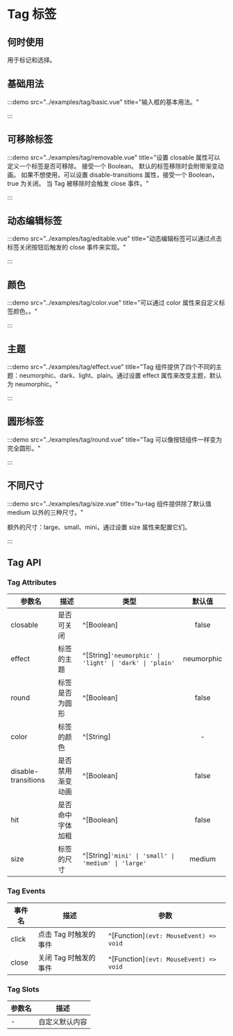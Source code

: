 # Tag 标签

## 何时使用

用于标记和选择。

## 基础用法

:::demo src="../examples/tag/basic.vue" title="输入框的基本用法。"

:::

## 可移除标签

:::demo src="../examples/tag/removable.vue" title="设置 closable 属性可以定义一个标签是否可移除。 接受一个 Boolean。 默认的标签移除时会附带渐变动画。 如果不想使用，可以设置 disable-transitions 属性，接受一个 Boolean，true 为关闭。 当 Tag 被移除时会触发 close 事件。"

:::

## 动态编辑标签

:::demo src="../examples/tag/editable.vue" title="动态编辑标签可以通过点击标签关闭按钮后触发的 close 事件来实现。"

:::

## 颜色

:::demo src="../examples/tag/color.vue" title="可以通过 color 属性来自定义标签颜色。。"

:::

## 主题

:::demo src="../examples/tag/effect.vue" title="Tag 组件提供了四个不同的主题：neumorphic、dark、light、plain。通过设置 effect 属性来改变主题，默认为 neumorphic。"

:::

## 圆形标签

:::demo src="../examples/tag/round.vue" title="Tag 可以像按钮组件一样变为完全圆形。"

:::

## 不同尺寸

:::demo src="../examples/tag/size.vue" title="tu-tag 组件提供除了默认值 medium 以外的三种尺寸。"

额外的尺寸：large、small、mini，通过设置 size 属性来配置它们。

:::

## Tag API

### Tag Attributes

| 参数名 | 描述 | 类型 | 默认值 |
| ------ | ---- | ---- | :----: |
| closable | 是否可关闭 | ^[Boolean] | false |
| effect | 标签的主题 | ^[String]`'neumorphic' \| 'light' \| 'dark' \| 'plain'` | neumorphic |
| round | 标签是否为圆形 | ^[Boolean] | false |
| color | 标签的颜色 | ^[String] | - |
| disable-transitions | 是否禁用渐变动画 | ^[Boolean] | false |
| hit | 是否命中字体加粗 | ^[Boolean] | false |
| size | 标签的尺寸 | ^[String]`'mini' \| 'small' \| 'medium' \| 'large'` | medium |

### Tag Events

| 事件名 | 描述 | 参数 |
| ------ | ---- | ---- |
| click | 点击 Tag 时触发的事件 | ^[Function]`(evt: MouseEvent) => void` |
| close | 关闭 Tag 时触发的事件 | ^[Function]`(evt: MouseEvent) => void` |

### Tag Slots

| 参数名 | 描述 |
| ------ | ---- |
| - | 自定义默认内容 |
